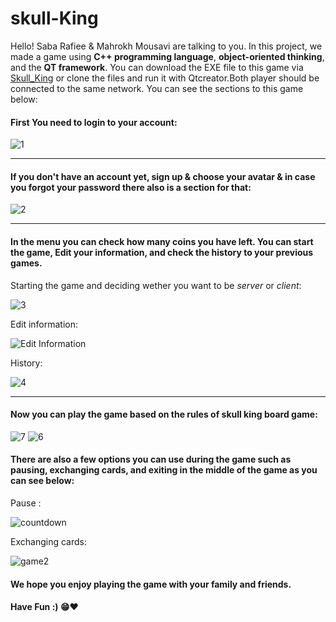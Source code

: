 # skull-King
 Hello! Saba Rafiee & Mahrokh Mousavi are talking to you. In this project, we made a game using **C++ programming language**, **object-oriented thinking**, and the **QT framework**. You can download the EXE file to this game via [Skull_King](https://iutbox.iut.ac.ir/index.php/s/igBicA899rknqgo) or clone the files and run it with Qtcreator.Both player should be connected to the same network. You can see the sections to this game below:


#### First You need to login to your account:


![1](https://github.com/Mahrokh-M/SkullKing_Never-Executable_7/assets/133761482/7899e3f3-31e9-439b-9a29-38a84b09dbdd)

---

#### If you don't have an account yet, sign up & choose your avatar & in case you forgot your password there also is a section for that:

![2](https://github.com/Mahrokh-M/SkullKing_Never-Executable_7/assets/133761482/df67ef69-d8cc-4b19-9573-dc3ce9645366)

---

#### In the menu you can check how many coins you have left. You can start the game, Edit your information, and check the history to your previous games.

Starting the game and deciding wether you want to be *server* or *client*:

![3](https://github.com/Mahrokh-M/SkullKing_Never-Executable_7/assets/133761482/fb991abf-5fb2-45a1-a3b2-e77f8cb5c6d5)

Edit information:

![Edit Information](https://github.com/Mahrokh-M/SkullKing_Never-Executable_7/assets/133761482/5616002f-a4c7-4a6b-aa7b-15e71ceca86e)

History:

![4](https://github.com/Mahrokh-M/SkullKing_Never-Executable_7/assets/133761482/51d2f6bf-7df2-40d9-81ac-ad237d7bf3d9)

---

#### Now you can play the game based on the rules of skull king board game:

![7](https://github.com/Mahrokh-M/SkullKing_Never-Executable_7/assets/133761482/45b17cef-0011-4d71-a5df-ba67411be3a7)
![6](https://github.com/Mahrokh-M/SkullKing_Never-Executable_7/assets/133761482/f9df54a1-31f7-47a2-8c9b-1d6a50638933)

#### There are also a few options you can use during the game such as pausing, exchanging cards, and exiting in the middle of the game as you can see below: 

Pause :

![countdown](https://github.com/Mahrokh-M/SkullKing_Never-Executable_7/assets/133761482/fe39f92f-8c0c-4449-aa2a-2c2ca0748aaf)

Exchanging cards:

![game2](https://github.com/Mahrokh-M/SkullKing_Never-Executable_7/assets/133761482/794a5619-bbbc-4f2f-a78b-8461bdc77aaa)

#### We hope you enjoy playing the game with your family and friends.
#### Have Fun :) 😁❤️




